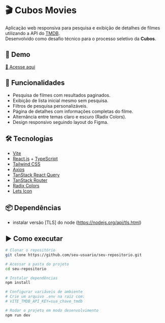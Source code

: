 # 🎬 Cubos Movies

Aplicação web responsiva para pesquisa e exibição de detalhes de filmes utilizando a API do [TMDB](https://developer.themoviedb.org/).  
Desenvolvido como desafio técnico para o processo seletivo da **Cubos**.

## 🚀 Demo
[🔗 Acesse aqui](https://cubos-movies-xi.vercel.app/)

## 📌 Funcionalidades
- Pesquisa de filmes com resultados paginados.
- Exibição de lista inicial mesmo sem pesquisa.
- Filtros de pesquisa personalizáveis.
- Página de detalhes com informações completas do filme.
- Alternância entre temas claro e escuro (Radix Colors).
- Design responsivo seguindo layout do Figma.

## 🛠️ Tecnologias
- [Vite](https://vitejs.dev/)
- [React.js](https://react.dev/) + [TypeScript](https://www.typescriptlang.org/)
- [Tailwind CSS](https://tailwindcss.com/)
- [Axios](https://axios-http.com/)
- [TanStack React Query](https://tanstack.com/query/latest)
- [TanStack Router](https://tanstack.com/router/latest)
- [Radix Colors](https://www.radix-ui.com/colors/docs/overview/installation)
- [Lets Icon](https://www.figma.com/design/TKBIZengDI2kqu3Wh0VFSo/Free-Icon-Pack-1700--icons--Community)

## 📦 Dependências
- instalar versão [TLS] do node (https://nodejs.org/api/tls.html)

## ▶️  Como executar
```bash
# Clonar o repositório
git clone https://github.com/seu-usuario/seu-repositorio.git

# Acessar a pasta do projeto
cd seu-repositorio

# Instalar dependências
npm install

# Configurar variáveis de ambiente
# Crie um arquivo .env na raiz com:
# VITE_TMDB_API_KEY=sua_chave_tmdb

# Rodar o projeto em modo desenvolvimento
npm run dev



